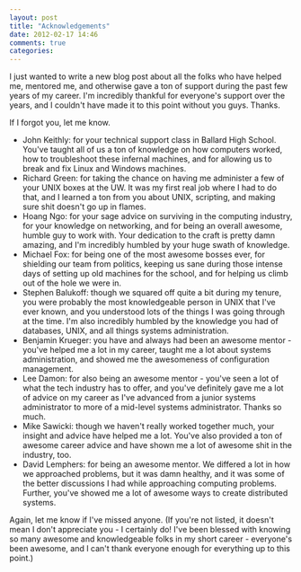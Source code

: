 ```yaml
---
layout: post
title: "Acknowledgements"
date: 2012-02-17 14:46
comments: true
categories: 
---
```


I just wanted to write a new blog post about all the folks who have helped me,
mentored me, and otherwise gave a ton of support during the past few years
of my career. I'm incredibly thankful for everyone's support over the years,
and I couldn't have made it to this point without you guys. Thanks.

If I forgot you, let me know.

* John Keithly: for your technical support class in Ballard High School.
You've taught all of us a ton of knowledge on how computers worked, how
to troubleshoot these infernal machines, and for allowing us to break and
fix Linux and Windows machines.
* Richard Green: for taking the chance on having me administer a few of your
UNIX boxes at the UW. It was my first real job where I had to do that, and
I learned a ton from you about UNIX, scripting, and making sure shit doesn't
go up in flames.
* Hoang Ngo: for your sage advice on surviving in the computing industry,
for your knowledge on networking, and for being an overall awesome, humble
guy to work with. Your dedication to the craft is pretty damn amazing,
and I'm incredibly humbled by your huge swath of knowledge.
* Michael Fox: for being one of the most awesome bosses ever, for shielding
our team from politics, keeping us sane during those intense days of setting
up old machines for the school, and for helping us climb out of the hole we
were in.
* Stephen Balukoff: though we squared off quite a bit during my tenure, you
were probably the most knowledgeable person in UNIX that I've ever known,
and you understood lots of the things I was going through at the time.
I'm also incredibly humbled by the knowledge you had of databases, UNIX, and
all things systems administration.
* Benjamin Krueger: you have and always had been an awesome mentor - you've
helped me a lot in my career, taught me a lot about systems administration,
and showed me the awesomeness of configuration management.
* Lee Damon: for also being an awesome mentor - you've seen a lot of what
the tech industry has to offer, and you've definitely gave me a lot of advice
on my career as I've advanced from a junior systems administrator to more of
a mid-level systems administrator. Thanks so much.
* Mike Sawicki: though we haven't really worked together much, your insight
and advice have helped me a lot. You've also provided a ton of awesome career
advice and have shown me a lot of awesome shit in the industry, too.
* David Lemphers: for being an awesome mentor. We differed a lot in how we
approached problems, but it was damn healthy, and it was some of the better
discussions I had while approaching computing problems. Further, you've
showed me a lot of awesome ways to create distributed systems.

Again, let me know if I've missed anyone. (If you're not listed, it doesn't
mean I don't appreciate you - I certainly do! I've been blessed with knowing
so many awesome and knowledgeable folks in my short career - everyone's been
awesome, and I can't thank everyone enough for everything up to this point.)
